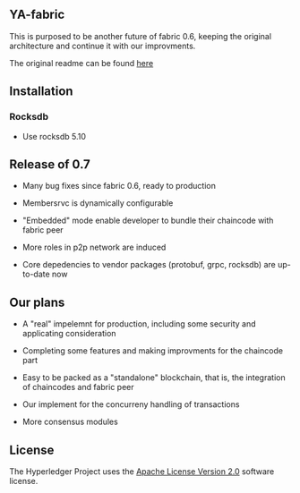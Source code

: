 ## YA-fabric

This is purposed to be another future of fabric 0.6, keeping the original architecture and continue it with our improvments.

The original readme can be found [here](https://github.com/hyperledger/fabric/blob/v0.6/README.md)

## Installation

### Rocksdb

* Use rocksdb 5.10

## Release of 0.7

* Many bug fixes since fabric 0.6, ready to production

* Membersrvc is dynamically configurable

* "Embedded" mode enable developer to bundle their chaincode with fabric peer

* More roles in p2p network are induced

* Core depedencies to vendor packages (protobuf, grpc, rocksdb) are up-to-date now

## Our plans

* A "real" impelemnt for production, including some security and applicating consideration

* Completing some features and making improvments for the chaincode part

* Easy to be packed as a "standalone" blockchain, that is, the integration of chaincodes and fabric peer

* Our implement for the concurreny handling of transactions

* More consensus modules


## License <a name="license"></a>
The Hyperledger Project uses the [Apache License Version 2.0](LICENSE) software
license.
